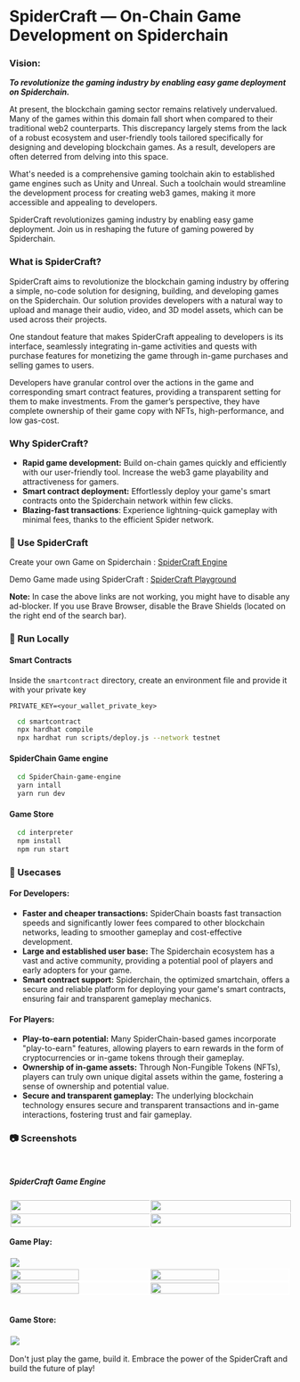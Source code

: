 ﻿# SpiderCraft — On-Chain Game Development on Spiderchain

### Vision: 
***To revolutionize the gaming industry by enabling easy game deployment on Spiderchain.***

At present, the blockchain gaming sector remains relatively undervalued. Many of the games within this domain fall short when compared to their traditional web2 counterparts. This discrepancy largely stems from the lack of a robust ecosystem and user-friendly tools tailored specifically for designing and developing blockchain games. As a result, developers are often deterred from delving into this space. 

What's needed is a comprehensive gaming toolchain akin to established game engines such as Unity and Unreal. Such a toolchain would streamline the development process for creating web3 games, making it more accessible and appealing to developers.

SpiderCraft revolutionizes gaming industry by enabling easy game deployment. Join us in reshaping the future of gaming powered by Spiderchain.

### What is SpiderCraft?

SpiderCraft aims to revolutionize the blockchain gaming industry by offering a simple, no-code solution for designing, building, and developing games on the Spiderchain. Our solution provides developers with a natural way to upload and manage their audio, video, and 3D model assets, which can be used across their projects. 

One standout feature that makes SpiderCraft appealing to developers is its interface, seamlessly integrating in-game activities and quests with purchase features for monetizing the game through in-game purchases and selling games to users. 

Developers have granular control over the actions in the game and corresponding smart contract features, providing a transparent setting for them to make investments. From the gamer’s perspective, they have complete ownership of their game copy with NFTs, high-performance, and low gas-cost.

### Why SpiderCraft?
* **Rapid game development:** Build on-chain games quickly and efficiently with our user-friendly tool. Increase the web3 game playability and attractiveness for gamers.
* **Smart contract deployment:** Effortlessly deploy your game's smart contracts onto the Spiderchain network within few clicks.
* **Blazing-fast transactions**: Experience lightning-quick gameplay with minimal fees, thanks to the efficient Spider network.

### 🏪 Use SpiderCraft  

Create your own Game on Spiderchain : [SpiderCraft Engine](https://SpiderChain-craft-engine.vercel.app/)

Demo Game made using SpiderCraft : [SpiderCraft Playground](https://SpiderChain-craft-playground.vercel.app/)

**Note:** In case the above links are not working, you might have to disable any ad-blocker. If you use Brave Browser, disable the Brave Shields (located on the right end of the search bar).

### 🚀 Run Locally

#### Smart Contracts
Inside the `smartcontract` directory, create an environment file and provide it with your private key

```
PRIVATE_KEY=<your_wallet_private_key>
```

```bash
  cd smartcontract
  npx hardhat compile
  npx hardhat run scripts/deploy.js --network testnet
```

#### SpiderChain Game engine

```bash
  cd SpiderChain-game-engine
  yarn intall
  yarn run dev
```
#### Game Store

```bash
  cd interpreter
  npm install
  npm run start
```

### 👾 Usecases

#### For Developers:
* **Faster and cheaper transactions:** SpiderChain boasts fast transaction speeds and significantly lower fees compared to other blockchain networks, leading to smoother gameplay and cost-effective development.
* **Large and established user base:** The Spiderchain ecosystem has a vast and active community, providing a potential pool of players and early adopters for your game.
* **Smart contract support:** Spiderchain, the optimized smartchain, offers a secure and reliable platform for deploying your game's smart contracts, ensuring fair and transparent gameplay mechanics.

#### For Players:
* **Play-to-earn potential:** Many SpiderChain-based games incorporate "play-to-earn" features, allowing players to earn rewards in the form of cryptocurrencies or in-game tokens through their gameplay.
* **Ownership of in-game assets:** Through Non-Fungible Tokens (NFTs), players can truly own unique digital assets within the game, fostering a sense of ownership and potential value.
* **Secure and transparent gameplay:** The underlying blockchain technology ensures secure and transparent transactions and in-game interactions, fostering trust and fair gameplay.

### 📷 Screenshots

<br>
<h5>SpiderCraft Game Engine</h5>

<div style="display: flex; flex-wrap: wrap;">
  <div style="flex: 50%;">
    <img src="https://github.com/SachinSahu431/SpiderCraft/blob/main/images/ss1.png?raw=true" style="width: 100%; border: 2px solid white;" />
  </div>
  <div style="flex: 50%;">
    <img src="https://github.com/SachinSahu431/SpiderCraft/blob/main/images/ss3.png?raw=true" style="width: 100%; border: 2px solid white;" />
  </div>
  <div style="flex: 50%;">
    <img src="https://github.com/SachinSahu431/SpiderCraft/blob/main/images/ss4.png?raw=true" style="width: 100%; border: 2px solid white;" />
  </div>
  <div style="flex: 50%;">
    <img src="https://github.com/SachinSahu431/SpiderCraft/blob/main/images/ss5.png?raw=true" style="width: 100%; border: 2px solid white;" />
  </div>
</div>

<be>
<h4>Game Play:</h4>

<div style="display: flex;">
  <img src="https://github.com/SachinSahu431/SpiderCraft/blob/main/images/superman.png?raw=true"style="border: 2px solid white;"/>
</div>
<div style="display: flex;">
  <img src="https://github.com/SachinSahu431/SpiderCraft/blob/main/images/csgo.png?raw=true"  width="49.7%" style="border: 2px solid white;"/>
  <img src="https://github.com/SachinSahu431/SpiderCraft/blob/main/images/superman2.png?raw=true" width="49.7%" style="border: 2px solid white;"/>
</div>
<div style="display: flex;">
  <img src="https://github.com/SachinSahu431/SpiderCraft/blob/main/images/game2.png?raw=true" width="49.7%" style="border: 2px solid white;"/>
  <img src="https://github.com/SachinSahu431/SpiderCraft/blob/main/images/game3.png?raw=true" width="49.7%" style="border: 2px solid white;"/>
</div>

<br>
<h4>Game Store:</h4>
<p float="left">
  <img src="https://github.com/SachinSahu431/SpiderCraft/blob/main/images/gamestore.png?raw=true" style="border: 2px solid white;">
</p>

Don't just play the game, build it. Embrace the power of the SpiderCraft and build the future of play!
